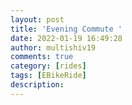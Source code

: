 ```yaml
---
layout: post
title: 'Evening Commute '
date: 2022-01-19 16:49:28
author: multishiv19
comments: true
category: [rides]
tags: [EBikeRide]
description: 
---
```


<div width='100%' class='strava-embed-placeholder' data-embed-type='activity' data-embed-id='6546598771'></div>
<script src='https://strava-embeds.com/embed.js'></script>
